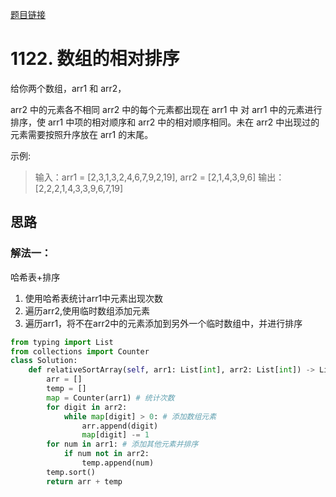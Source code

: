 [题目链接](https://leetcode-cn.com/problems/relative-sort-array/)
# 1122. 数组的相对排序
给你两个数组，arr1 和 arr2，

arr2 中的元素各不相同
arr2 中的每个元素都出现在 arr1 中
对 arr1 中的元素进行排序，使 arr1 中项的相对顺序和 arr2 中的相对顺序相同。未在 arr2 中出现过的元素需要按照升序放在 arr1 的末尾。

示例:
>输入：arr1 = [2,3,1,3,2,4,6,7,9,2,19], arr2 = [2,1,4,3,9,6]
输出：[2,2,2,1,4,3,3,9,6,7,19]


## 思路

### 解法一：
哈希表+排序
1. 使用哈希表统计arr1中元素出现次数
2. 遍历arr2,使用临时数组添加元素
3. 遍历arr1，将不在arr2中的元素添加到另外一个临时数组中，并进行排序
```python
from typing import List
from collections import Counter
class Solution:
    def relativeSortArray(self, arr1: List[int], arr2: List[int]) -> List[int]:
        arr = []
        temp = []
        map = Counter(arr1) # 统计次数
        for digit in arr2:
            while map[digit] > 0: # 添加数组元素
                arr.append(digit) 
                map[digit] -= 1
        for num in arr1: # 添加其他元素并排序
            if num not in arr2:
                temp.append(num)
        temp.sort()
        return arr + temp
```
